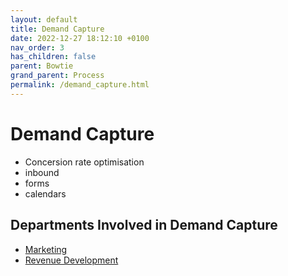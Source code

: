 ```yaml
---
layout: default
title: Demand Capture
date: 2022-12-27 18:12:10 +0100
nav_order: 3
has_children: false
parent: Bowtie
grand_parent: Process
permalink: /demand_capture.html
---
```


# Demand Capture

- Concersion rate optimisation
- inbound
- forms
- calendars

## Departments Involved in Demand Capture

- [Marketing](/marketing.html)
- [Revenue Development](/revdev.html)
